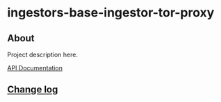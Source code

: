 # ingestors-base-ingestor-tor-proxy

## About

Project description here.

[API Documentation](docs/source/api.md)

## [Change log](CHANGELOG.md)
